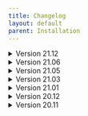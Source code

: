 ```yaml
---
title: Changelog
layout: default
parent: Installation
---
```


<details markdown="block">
<summary>Version 21.12</summary>

Changelog for v21.12:
---

### Added:
* AOMEI Backupper, DiskGenius, EasyUEFI, Macrium Reflect, MiniTool ShadowMaker, and Symantec Ghost boot disks have been have been restored as bootable ISOs. (.wim files, more accurately.)
* Windows 11 Recovery disc was added to the Windows Recovery menu, and I disabled the TPM 2.0 and CPU checks myself.
* BIOS Beep Codes Verifier 1.0.3.1036 to PortableApps menu.
* UEFITool v0.28.0 to PortableApps menu.
* UEFI BIOS Updater 1.69.17.2 (Converted from .bat to .exe by me) to PortableApps menu.
* Dell 64BIT BIOS Flash Utility v3.3.1, A03 (Icon added by me) to PortableApps menu.
* ASUS WinFlash v3.2.10, (PortableApps menu)
* Prime95 v30.8, build 3, (PortableApps menu)
* MediaCreationTool for Windows 11, (PortableApps menu)
* MediaCreationTool [AIO], (PortableApps menu) a batch file tool that I converted to .EXE which can download Windows ISOs for you. Also includes a .bat file to patch Windows 11 ISOs against TPM and CPU checks.
* Windows 11 Fixer, (PortableApps menu) to fix Windows 11 annoyances.
* Windows Install Assistant, (PortableApps menu) to check if your Windows meets the requirements to install Windows 11.
* Partition Bad Disk, (PortableApps menu)
* LICENSE.txt to the root of the USB.
* "Administrator" user folder shortcut on the Mini Windows 10 desktop.
* Added "The Official Website" URL shortcut to the Mini Windows 10 desktop, as well as in the Google Chrome Bookmarks bar.


### Removed: 
* My personal SSID and Wi-Fi password have been removed from Wifi.bat (Oops!)
* Problematic apps that would throw up errors or prompt you for a license have been removed.
* OnlyOFFICE Portable, to save drive space.
* Versioning numbers have been removed from the menus for a cleaner look. You can find the version information by checking the Submenu with F6.
* NIUBI Partition Editor, to save drive space.
* O&O BlueCon, to save drive space.
* The 32-bit menu of Lockpick has been removed, as it was a useless waste of space.

### Updated Apps:
* Many PortableApps have been updated.
* Ventoy to v1.0.63
* 7-zip to v21.06
* Tor Browser updated to v11.0.2, and is now set to auto-connect to the Tor network upon opening it. 
* Snappy Driver Installer Origin updated to vR739
* PCUnlocker updated to v5.6 in Lockpick.

### Updated Images:
* EaseUs Partition Master to v16.5
* Parted Magic to v2021.11.17
* MiniTool Partition Wizard to v12.6
* ShredOS to v2020.05.017, build v0.32.003_20211111
* AOMEI Backupper to v6.8.0
* AOMEI Partition Assistant to v9.5.0
* Jayro's Lockpick has been upgraded to a Windows 11-based WinPE.
* Boot-Repair-Disk to v2021-12-16
* EasyUEFI to v4.8
* Rescatux v0.74
* SystemRescue to v8.07
* PassMark MemTest86 to v9.3.1000 [Intel/AMD]
* PassMark MemTest86 to v9.3.1000 [ARM64/AARCH64]
* EaseUS Todo Backup to v13.5.0, build 20211123
* Macrium Reflect to v8.0.6353
* HDAT2 to v7.4
* MiniTool Power Data Recovery to v10.2
* Active@ Data Studio to v18.0.0
* ShredOS to v2020.05.016, Build 0.32_20211029

### Menu Changes:
* I have completely pain-stakingly rewritten ventoy.json, so that anyone can drop in a new updated .IMG, .ISO, .VHD, or .EFI file and rename it in the folder. This means you no longer have to edit ventoy.json when updating your bootable files.
* As a result of the re-write above, the folder structure has also changed to not only take advantage of the new menu, but also in aiding users with tooltips under the menu, giving descriptions of the tools, and telling users wether the tool supports BIOS, UEFI, or both.
* Backup_and_Restore has been renamed to Backup_and_Recovery.
* Boot_an_Operating_System has been renamed Live_Operating_Systems.
* A few icons have been adjusted, and a new icon for UEFI files has been made.
* Version info has been updated.
* New Wallpaper
* Added a holiday hat to the mascot.

### Other Misc. Changes:
* The Driverpacks in USB:\PortableApps\SnappyDriverInstaller\Drivers\ have been repacked with the latest 64-bit Windows 10 drivers (and all others removed.)
* The latest storage drivers have been integrated into Mini Windows 10's .wim file.
* A new desktop icon is on the Mini Windows 10 desktop, taking the user to the new MediCat website. (medicatusb.xyz)

### Fixes:
* The Malwarebytes Bootable WinPE now boots up Malwarebytes v2.2.1.1043, and completes virus scans without crashing. (Please see the _READ_ME!_.txt file at USB:\Programs\MalwarebytesPortable\ for more information.) Thanks @Gremlin220366#4797 for the new Malwarebytes Portable build!
* Fixed the Wallpaper setter so it sets the wallpaper properly in Mini Windows 10. It sometimes wouldn't set in VMware testing, and has been fixed within pecmd.ini.
* Also fixed Rainmeter not launching in certain instances.
* Further improvements to overall system stability and other minor adjustments have been made to enhance the user experience.

Project Contributors:
---

* MON5TERMATT contributed countless hours of his free time towards the installer of this project, the new website, server boosting, server moderation, seeding MediCat torrents, creating and maintaining the server bots, and more. He is a one man army, and is an invaluable asset to the MediCat dev team!
* Daan Breur (Daan Breur#6262) on the MediCat Discord server contributed PowerShell code for the MediCat USB Installer during the Beta program. Thanks Daan!
* AAA3A has also dedicated numerous hours of his time to the project, contributing cog modifications to the server bots, bringing forward updated versions of Lockpick, file hashing algorithms, updating wallpaper scripts, testing portable applications, and many other large and small contributions. His dedication to the project is immeasurable, and I'm glad he's on the MediCat dev team!
* Gremlin220366#4797 has been testing apps for us, helping us pin down troublesome applications. We really appreciate his efforts! He also supplied us with the new v2.2.1.1043 build of Malwarebytes Portable, to fix the crashes during a scan.
* COFF33NINJA#1282 for suggesting the MediaCreationTool (MCT) that's been added.
* A special thanks to the beta testers of the new MediCat installer. Thank you all for your time and dedication!
</details>

<details markdown="block">
<summary>Version 21.06</summary>

Changelog for v21.06:
---

### Added:
* Discord Portable has been reinstated and works again. It's a little slow to startup and update itself, etc... but it does work.
* DeepL Translator app in the PortableApps menu, for more fluent and smarter translations.
* WBG Windows Password Reset was added to Jayro's Lockpick by @AAA3A
* @AAA3A created a Startup.bat script that loads anything placed into the Y:\System\Startup\ folder once the desktop loads in. This can be useful for opening a custem application you like, or a notepad document, for example.
* @AAA3A and I have added a custom Wallpaper Changer script to Mini Windows 10. Place your custom background.png into the Y:\System\ directory (Y:\System\background.png) and your custom wallpaper will be set upon the desktop loading in. If you do not have a wallpaper located at Y:\System\background.png, the defaut wallpaper from X:\Windows\Web\Wallpaper\Windows\img0.jpg will be provided for you.
* A Wi-Fi connection generation script was made by @AAA3A, and added to the build. What you do is edit Y:\System\Startup\Wifi.bat with your network's SSID and Password, and switch the "set generation" flag to a capital 'Y'. Run the Wifi.bat, and it will generate you a Wifi.xml file. Then edit the "set generation" flag back to a capital 'N' and save it. Now it will connect to your Wi-Fi network automatically every time you boot up Mini Windows 10.
* MON5TERMATT#9999 on the MediCat USB Official Discord server compiled AAA3A's batch file to an EXE that launches Tor Browser from the PortableApps Menu.
* OnlyOffice Desktop Editor Portable has been added to the PortableApps Menu.
* Many, many, MANY applications have been added to the Start Menu. Be sure to check out the entire thing, it's LOADED with applications now!
* Exported previous MediCat USB wallpapers to the Themes folders, so you can now choose any of the previous MediCat USB wallpapers.
* New icon theme for the PortableApps menu, made by Discord user ijahangard#8048.


### Removed: 
* Extra copy of ShredOS I forgot to remove in the last version.

### Updated Apps:
* Many PortableApps have been updated.
* Ventoy to v1.0.46
* Jayro's Lockpick (the WinPE) was rebuilt by me using WinBuilder.
* Jayro's Lockpick (the application) was updated by @AAA3A.
* Mini Windows 10 was rebuilt from the ground up using Windows 10 Pro v2004 in WinBuilder. This brings many improvements, like better Wi-Fi drivers and trackpad support for HP laptops.
* Malwarebytes Bootable (the WinPE) was rebuilt using WinBuilder.
* Added a craptop of Apps in the Mini Windows 10 Start Menu. Lots to choose from now.


### Updated Images:
~ Rescuezilla to v2.2 [UEFI]
~ Macrium Reflect to v8.0.5994 [UEFI]
~ Mini Windows 10
~ Jayro's Lockpick
~ Malwarebytes Bootable

### Menu Changes:
* Version info has been updated.
* New Wallpaper
* Better spacing adjustments for the F-key buttons at the bottom, since [F7] was added.



### Fixed:
* Better trackpad support in Mini Windows 10, Malwarebytes Bootable, and Jayro's Lockpick.
* Rebuilt Malwarebytes Bootable - When you update the Virus Definitions, make sure you exit the app in the task tray, and re-open it so the new definitions take hold. Otherwise you may BSOD. And on that note, when running a custom scan, make sure you uncheck all 4 boxes on the left side to mitigate your chances of getting a BSOD.
* Further improvements to overall system stability and other minor adjustments have been made to enhance the user experience.
</details>

<details markdown="block">
<summary>Version 21.05</summary>

Changelog for v21.05:
---

### Added:
* The [F6] button's extra GRUB menu has been completely overhauled by GBATemp user @AAA3A, and has collaborated with me to bring you a robust information menu where you can see the changelog, the list of bootable tools, and many other nice additions to the Main Menu.
* The [F7] button switches between the graphics mode and text mode on-the-fly without having to reboot the computer.

### Removed: 
* Portable Discord client - It stopped working with the recent updates, and I'm still trying to figure it out. It will hopefully come back someday... but for now, just use Discord in the Chrome browser.

### Updated Apps:
* Many PortableApps have been updated.
* Ventoy to v1.0.45
* Jayro's Lockpick was updated by @AAA3A

### Updated Images:
* Acronis True Image to v2021 Build 39216 [UEFI]
* EaseUS Partition Master to v15.8 [UEFI]
* AOMEI Backupper to v6.4 [UEFI]
* AOMEI Partition Assistant v9.2.1 [UEFI]
* SystemRescue to v8.03 [UEFI]
* Parted Magic to v2021.05.12 [UEFI]
* EasyUEFI to v4.6.2 [UEFI]
* Acronis Cyber Backup to v12.5 Build 16428 [UEFI]
* HDAT2 to v7.2 AIO [BIOS]
* ShredOS to v2020.05 [UEFI]

### Menu Changes:
* Version info has been updated.
* New wallpaper.
* Moved the MediCat USB versioning info to the top of the menu so it's easier to read, regardless what the wallpaper has going on or the colors used.
* Moved the [MEMDISK] and WIMBOOT tags to the bottom of the main menu, so they're easily visible when they're active.

### Fixed:
* Rebuilt Malwarebytes Bootable - When running a custom scan, uncheck all 4 boxes and you won't get the BSOD.
* Further improvements to overall system stability and other minor adjustments have been made to enhance the user experience.
</details>

<details markdown="block">
<summary>Version 21.03</summary>

Changelog for v21.03:
---

### Added:
* PassMark Memtest86 Pro v9.0 for [ARM64/AARCH64] [UEFI]: Since Ventoy added ARM64/AARCH64 support, I figured it couldn't hurt to add this version for people with ARM64 hardware. Though I don't have any ARM64 computers myself, so it's completely untested by me. Any feedback of it working or not is greatly appreciated.

### Removed: 
* Replaced MiniTool Partition Wizard with AOMEI Partition Assistant, as MiniTool wouldn't launch under WinPE. Please Note: When you launch AOMEI Partition Assistant, it changes the screen resolution to 1024x768, and I'm not sure how to stop it from doing that. It's just a harmless side effect we'll have to live with for now.

### Apps:
* Many PortableApps have been updated.
* Ventoy to v1.0.38
* Wabbitemu's TI-83 Plus OS has been upgraded from v1.13 to v1.19 of the OS.

### Updated Images:
* Acronis True Image to v2021 Build 39184 [UEFI] (Huge bug-fix version.)
* EaseUS Todo Backup to v 13.5.0 [UEFI]
* AOMEI Backupper to v6.4 [UEFI]
* NIUBI Partition Editor to v7.4.1 [UEFI]
* Symantec Ghost x64 to v12.0.0.11331 [UEFI]
* SystemRescue to v8.01 [UEFI]
* O&O BlueCon to v18.0.8088 [UEFI]
* Parted Magic to v2021.02.28 [UEFI]
* EasyUEFI to v4.5.1 [UEFI]
* PassMark Memtest86 Pro to v9.0 stable [UEFI]
* BootIt Bare Metal to v1.70 [BIOS]

### Menu Changes:
* Version info has been updated.
* New wallpaper.

### Fixed:
* Edited Lang.ini in the boot.wim of "MiniTool Power Data Recovery v9.2" from Spanish (Language=58) to English (Language=31), so it now boots in English.
* Returned Malwarebytes Bootable to the 2018 WinPE, as scans were unable to be finished by the 2016 WinPE in the v12.01 release.
* Set the "BootIt Bare Metal v1.70" ISO  under the "auto_memdisk" section of ventoy.json, so it just boots properly with the press of the ENTER button.
* Further improvements to overall system stability and other minor adjustments have been made to enhance the user experience.
</details>

<details markdown="block">
<summary>Version 21.01</summary>

Changelog for v21.01:
---

### Added:
* If MediCat VHD (New project!) is added to a MediCat USB drive, it will automatically generate a folder for it on the Main Menu. From within that VHD folder, you can launch MediCat VHD, and it runs a full Windows 10 installation on your computer. It is far less limiting than Mini Windows 10. MediCat VHD must be downloaded separately, and is 20GB in size. So a 64GB MediCat USB flash drive is the minimum requirement to have them together. MediCat VHD will of course work alone on it's own 32GB USB drive.
* Simple Vhd Manager v1.4 added to the PortableApps menu.
* Mouse cursors no longer look ugly in Mini Windows 10, I added the Cursors folder to C:\Windows to resolve this.
* Memtest86+ v5.31 Beta has been added as a BIOS-bootable Memory tester. This was added because Memtest86 v9.0 is UEFI-only, so now there's a memory tester for each boot mode. Memtest86+ v5.31 Beta has been added to the auto-MEMDISK list, and is transparent to the user. It also adds a nice Shutdown/Restart/Exit menu when exiting the app.
* WinNc v9.7.0.0 added to PortableApps menu. It's a modern, feature-rich tabbed file explorer with a nice Windows 10 interface.
* RS RAID Retrieve v1.3 added to PortableApps menu. Handles reassembling corrupted RAID arrays.

### Removed: 
* TeamViewer has been replaced by AnyDesk. Mostly for compatibility reasons and ease-of-use, but also because TeamViewer just flat-out SUCKS by comparison.

### Updated:
* Many PortableApps have been updated.
* Ventoy to v1.0.33 <-- (Bug fix version mostly, but adds persistence for Kali and Clonezilla, as well as adding support for Linux VHD files from different bootloaders such as rEFInd, GRUB2, Systemd-boot, and GRUB4DOS.)
* Mini Windows 10 was run through NTLite to enable Dark Mode, and use small taskbar icons to maximize available screen space. Boot.wim was also recompressed and made a tiny bit smaller.
* Edited the Windows 10 & Windows 8.1 recovery disc titles by adding "+MS DaRT" at the end, so people know they include the useful MS DaRT utilities.
* Google Chrome Portable x64 to v 88.0.4324.104
* HDAT2 to v7.1 [BIOS]
* Parted Magic to v2020.12.25 [UEFI]
* SystemRescue to v7.02 Beta 005 [UEFI]
* AOMEI Backupper to v6.3.0 [UEFI]
* AOMEI Partition Assistant to v9.1 [UEFI]
* NIUBI Partition Editor to v7.4 [UEFI]
* Acronis TrueImage to v2021 Build 35860 [UEFI]
* EaseUS Partition Master to v15.5 [UEFI]
* Macrium Reflect to v7.3.5550 [UEFI]
* MiniTool Partition Wizard to v12.3 [UEFI]
* MiniTool ShadowMaker to v3.6 [UEFI]
* MiniTool Power Data Recovery to v9.2 [UEFI]
* PassMark MemTest86 to v9.0 Beta 2 [UEFI]

### Menu Changes:
* Version info has been updated.
* Removed the holiday hat.
* Adjusted my signature to look proper on 1920x1080 resolutions or less, up from 1366x768.
* New wallpaper, since the holidays are over.

### Fixed:
* The Microsoft .NET regressions have been fixed, apparently the "assembly" folder accidentally got removed before the v20.12 release.
* Fixed an issue where Portable 7-Zip v20.02 alpha was being detected as v19.00 Rev 2, and now won't be asked to upgrade when updating the other PortableApps (unless a legit newer version comes out).
* Further improvements to overall system stability and other minor adjustments have been made to enhance the user experience.
</details>

<details markdown="block">
<summary>Version 20.12</summary>

Changelog for v20.12:
---

### Added:
* Discord Portable has been added to the PortableApps menu. You can now keep in touch with friends and family alike! (And it auto-updates itself upon launch!)
* BootIt Bare Metal v1.69 [BIOS] added to the Boot_Repair directory.
* My newest standalone creation "Jayro's Lockpick" is joining MediCat USB! It takes every Password Reset boot disk for resetting Windows user accounts and combines them all into one simple and easy to use WinPE boot disc. You're presented with a simple menu, with all the best password reset tools at your disposal once it's fully booted. Note: "Passcape Reset Windows Password" is packaged a little differently, so it takes longer to load than the rest... Please be patient with it.
* Easy Translator to PortableApps menu, Accessibility section.

### Removed: 
* AOMEI Backupper PortableApp. It was redundant to the bootable WinPE version already on the USB. That's an additional 500+MB of disk space reclaimed.
* "PCUnlocker", "Passcape Reset Windows Password", and "Active@ Password Changer" were all removed in favor of "Jayro's Lockpick", as mentioned above. They all reside in there now.

### Updated:
* Ventoy to v1.0.30 <-- Added Password protection plugin.
* ShredOS is now password-protected as a safeguard, to prevent accidental launches. The password is "medicat" but without the quotes, and all lowercase letters. The password is shown on the menu entry itself, but you need to be set to 640x480 resolution or higher to read it. (Press [F5] to change screen resolutions)
* Minimum memory requirements have been reduced at the bottom of this changelog, to better reflect the memory needs of the included WinPE WIM files. Minimum RAM requirements below has dropped from 3GB down to 2GB, but you'll still want 4GB or more for comfortable usage. Luckily most modern PCs and laptops come with no less than 4GB these days.
* I actually downgraded the 2018 Malwarebytes Bootable WinPE to a 2016 version for added stability, it boots up WAY faster, uses much less RAM, and has a smaller file size. This older version is only temporary, until I have the time to build a proper one that's more up to date.
* New driverpacks for Snappy Driver Installer, and the driverpacks have been reoptimized by me from 2.48GB, down to just 638MB. Removing all the useless drivers for NT x86+x64, XP x86+x64, Vista x86+x64, 7 x86+x64, 8 x86+x64, 8.1 x86+x64 and 10 x86 cleaned up a bit more disk space for us, keeping just the 10 x64 drivers. They are still located at /PortableApps/Snappy Driver Installer/Drivers if you need to edit them further.
* I ran Mini Windows 10 through NTLite for a few settings changes and optimizations.
* Malwarebytes virus definitions to v2020.12.21.01
* Macrium Reflect to v7.3.5365 [UEFI]
* Replaced "Active@ Boot Disk" with "Active@ Data Studio" because it has more to offer, and updated it to  v17.0.0 [UEFI]
* Acronis True Image to v2021 build 34340 [UEFI]
* Acronis Cyber Backup to v12.5 Build 16386 [UEFI]
* Acronis Disk Director 12.5 build 163 [UEFI] is now the English version. Thanks to @Chansm on GBAtemp for the heads-up!
* EaseUS Partition Master to v15.0 [UEFI]
* NIUBI Partition Editor to v7.3.7 [UEFI]
* Rescuezilla to v2.1 64bit [UEFI] (groovy 20.10 version)
* Windows 10 Recovery disc updated to v10.0.19041.572 (Still includes MS DaRT)
* Windows 8.1 Recovery disc updated to include MS DaRT.

### Menu Changes:
* Version info has been updated.
* Changed the color of the F-keys to black, as the white blended into the light background.
* Added a cool drop-shadow to my name at the bottom.
* Squashed a bug in the 2016 Malwarebytes WinPE, where the Malwarebytes Web Access Control driver was causing issues when launching Malwarebytes Portable. The log file told me the exact file was X:\Windows\System32\drivers\mwac.sys, apparently. It's been removed, and I haven't had any more issues opening the app.
* Changed the NVMe drive logo to match the logo on front page of the MediCat USB thread on the forum.

### Fixed:
* Moved O&O BlueCon to the "Boot_an_Operating_System" folder where it fits in better, since it's a WinPE toolbox.
* Further improvements to overall system stability and other minor adjustments have been made to enhance the user experience.
</details>

<details markdown="block">
<summary>Version 20.11</summary>

Changelog for v20.11:
---

Added:
* Dual-mode "Boot Conf Replace" plugin has been added to of ventoy.json, so you can override the Linux config files with your own, instead of having to rebuild the ISO each time you update. The default example script was pasted in, and can be edited to your liking. I left it intact so it can be used as a reference. Read this to know more: https://www.ventoy.net/en/plugin_bootconf_replace.html
* "Persistence" plugin has been added to ventoy.json, so you can have persistence files going to your bootable Linux distros. The default example script was pasted in, and can be edited to your liking. I left it intact so it can be used as a reference. Read this to know more: https://www.ventoy.net/en/plugin_persistence.html
* "Injection" plugin has been added to ventoy.json, so you can inject some files (e.g. drivers/scripts, etc) into the runtime envrioment after boot.
  For Windows, that's the WinPE envrioment. For Linux, that's the initramfs envrioment. The default example script was pasted in, and can be edited to your liking. I left it intact so it can be used as a reference. Read this to know more: https://www.ventoy.net/en/plugin_injection.html
* "Auto Install" plugin has been added to ventoy.json, so you can use a setup script like "windows_unattended1.xml" or "ubuntu_server.seed" for example, instead of having to rebuild the ISO each time you update. The default example script was pasted in, and can be edited to your liking. I left it intact so it can be used as a reference. Read this to know more: https://www.ventoy.net/en/plugin_autoinstall.html
* "Linux vDisk Boot" plugin has been added to ventoy_grub.cfg, so you can use the F6 GRUB menu to boot your fixed-size Linux disk file. (VHD, VDI, and RAW formats are supported. VHDX and dynamic disks are not supported.). The default example script was pasted in, and can be edited to your liking. I left it intact so it can be used as a reference. Read this to know more: https://www.ventoy.net/en/plugin_vtoyboot.html
* "DUD (Driver Update Disk)" Plugin has been added to ventoy.json. Some linux distros provide a DUD mechanism. Give a Driver Update Disk image file and set some boot option during boot. Then the driver can be installed before disk scan. And hardware manufacturers generally also provide DUD images that conform to the corresponding distro requirement. The default example script was pasted in, and can be edited to your liking. I left it intact so it can be used as a reference. Read this to know more: https://www.ventoy.net/en/plugin_dud.html
* Active Password Changer Ultimate v11.0 [UEFI] added to the Password Removal folder.
* Acronis Disk Director v12.5 [UEFI] added to the Partition Tools folder.
* Active UNERASER v16.0.2 [UEFI] added to the Partition Tools folder.
* ShredOS v20200418 [UEFI] added to the Partition Tools folder.

Removed: 
* Many outdated and redundant apps in the Start Menu (Programs folder on the USB) were removed, due to already being in my PortableApps menu, and some were flat-out MOVED to the PortableApps menu for better accessibility. This shaved off a few hundred Megabytes.
* DBAN v2.3.0 ==> It has been replaced by it's successor ShredOS v20200418, which can boot from UEFI.

Updated:
* Ventoy to v1.0.29
* Malwarebytes virus definitions to v2020.11.22.05
* EasyUEFI to v4.5 [UEFI]
* Macrium Reflect to v7.3.5321 [UEFI]
* DiskGenius to v5.3.0.1066 [UEFI]
* AOMEI Backupper to v6.2.0 [UEFI]
* AOMEI Partition Assistant to v9.0 [UEFI]
* MiniTool Power Data Recovery to v9.1.1 [UEFI]
* SystemRescue to v7.0.1 [UEFI]
* You no longer have to mess with partition resizing! Just create a Ventoy-bootable USB using Ventoy2Disk, format the USB to NTFS, and then unzip the .001 file to the root of the drive. That's it!

Menu Changes:
* New square-shaped icons have been added, with rounded corners.
* Added { "VTOY_TREE_VIEW_MENU_STYLE": "1" } to the ventoy.json file, which gets rid of the [DIR] tabs and ISO file sizes. Looks much cleaner.
* Made the arrows on the Main Menu match Ventoy's arrows.
* Made new icons for all the .ISO, .WIM, and .EFI files in each menu. (Took about 5 hours of repetitive work.) Lots of unused icons in there as well for you to use if you'd like. Many of them are operating system icons.
* Moved MediCat USB version info to the bottom left corner.
* Re-made the MemTest86 icon. It looked like trash, and now isn't a blurry pixelated mess anymore. The pins have defined gold theeth, the chips are more defined, and has more refined edges.
* Added in a "back" button icon called vtoyret.png, thanks to Longpanda's advice. (@Ventoy on GBAtemp)
* New icon dock for the F1 through F6 keys, with icons. Many hours of testing and experimenting went into this major change, but it finally scales well with all resolutions without over-crowding and overlapping each other, even at 640x480.
* All these cool changes required a new badass wallpaper.

Fixed:
* You can now have spaces in your bootable ISO/WIM/EFI filenames.
* Further improvements to overall system stability and other minor adjustments have been made to enhance the user experience.
</details>